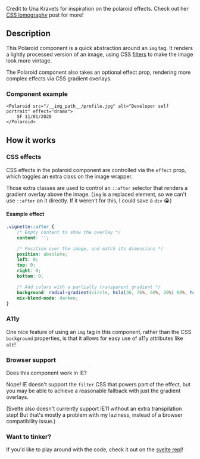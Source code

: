 Credit to Una Kravets for inspiration on the polaroid effects. Check out her
[CSS lomography](https://una.im/lomo/) post for more!

## Description

This Polaroid component is a quick abstraction around an
`img`
tag. It renders a lightly processed version of an image, using CSS
[filters](https://developer.mozilla.org/en-US/docs/Web/CSS/filter)
to make the image look more vintage.

The Polaroid component also takes an optional effect prop, rendering more
complex effects via CSS gradient overlays.

### Component example

```svelte
<Polaroid src="/__img_path__/profile.jpg" alt="Developer self portrait" effect="drama">
	SF 11/01/2020
</Polaroid>
```

## How it works

### CSS effects

CSS effects in the polaroid component are controlled via the
`effect`
prop, which toggles an extra class on the image wrapper.

Those extra classes are used to control an
`::after`
selector that renders a gradient overlay above the image. (`img`
is a replaced element, so we can't use
`::after`
on it directly. If it weren't for this, I could save a
`div`
😭)

#### Example effect

```css
.vignette::after {
	/* Empty content to show the overlay */
	content: '';

	/* Position over the image, and match its dimensions */
	position: absolute;
	left: 0;
	top: 0;
	right: 0;
	bottom: 0;

	/* Add colors with a partially transparent gradient */
	background: radial-gradient(circle, hsla(36, 76%, 60%, 20%) 60%, hsla(36, 0%, 0%, 75%) 150%);
	mix-blend-mode: darken;
}
```

### A11y

One nice feature of using an
`img`
tag in this component, rather than the CSS
`background`
properties, is that it allows for easy use of a11y attributes like
`alt`!

### Browser support

Does this component work in IE?

Nope! IE doesn't support the
`filter`
CSS that powers part of the effect, but you may be able to achieve a
reasonable fallback with just the gradient overlays.

(Svelte also doesn't currently support IE11 without an extra transpilation
step! But that's mostly a problem with my laziness, instead of a browser
compatibility issue.)

### Want to tinker?

If you'd like to play around with the code, check it out on the
[svelte repl](https://svelte.dev/repl/c3eed60a7dd34ad3a94a670747f85341?version=3.29.4)!
